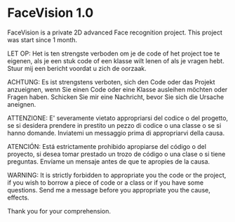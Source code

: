 # FaceVision 1.0

FaceVision is a private 2D advanced Face recognition project. This project was start since 1 month.

LET OP: Het is ten strengste verboden om je de code of het project toe te eigenen, als je een stuk code of een klasse wilt lenen of als je vragen hebt. Stuur mij een bericht voordat u zich de oorzaak.

ACHTUNG: Es ist strengstens verboten, sich den Code oder das Projekt anzueignen, wenn Sie einen Code oder eine Klasse ausleihen möchten oder Fragen haben. Schicken Sie mir eine Nachricht, bevor Sie sich die Ursache aneignen.

ATTENZIONE: E' severamente vietato appropriarsi del codice o del progetto, se si desidera prendere in prestito un pezzo di codice o una classe o se si hanno domande. Inviatemi un messaggio prima di appropriarvi della causa.

ATENCIÓN: Está estrictamente prohibido apropiarse del código o del proyecto, si desea tomar prestado un trozo de código o una clase o si tiene preguntas. Envíame un mensaje antes de que te apropies de la causa.

WARNING: It is strictly forbidden to appropriate you the code or the project, if you wish to borrow a piece of code or a class or if you have some questions. Send me a message before you appropriate you the cause, effects.

Thank you for your comprehension. 




